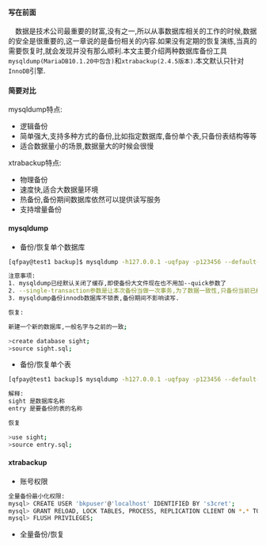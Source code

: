 #### 写在前面

&emsp;数据是技术公司最重要的财富,没有之一,所以从事数据库相关的工作的时候,数据的安全是很重要的,这一章说的是备份相关的内容.如果没有定期的恢复演练,当真的需要恢复时,就会发现并没有那么顺利.本文主要介绍两种数据库备份工具`mysqldump(MariaDB10.1.20中包含)`和`xtrabackup(2.4.5版本)`.本文默认只针对`InnoDB`引擎.

#### 简要对比

mysqldump特点:

* 逻辑备份
* 简单强大,支持多种方式的备份,比如指定数据库,备份单个表,只备份表结构等等
* 适合数据量小的场景,数据量大的时候会很慢


xtrabackup特点:

* 物理备份
* 速度快,适合大数据量环境
* 热备份,备份期间数据库依然可以提供读写服务
* 支持增量备份


#### mysqldump

* 备份/恢复单个数据库

```bash
[qfpay@test1 backup]$ mysqldump -h127.0.0.1 -uqfpay -p123456 --default-character-set=utf8 --single-transaction  sight > sight.sql

注意事项:
1. mysqldump已经默认关闭了缓存,即使备份大文件现在也不用加--quick参数了
2. --single-transaction参数是让本次备份当做一次事务,为了数据一致性,只备份当前已经提交的事务.
3. mysqldump备份innodb数据库不锁表,备份期间不影响读写.

恢复:

新建一个新的数据库,一般名字与之前的一致;

>create database sight;
>source sight.sql;

```

* 备份/恢复单个表

```bash
[qfpay@test1 backup]$ mysqldump -h127.0.0.1 -uqfpay -p123456 --default-character-set=utf8 --single-transaction  sight entry > entry.sql

解释:
sight 是数据库名称
entry 是要备份的表的名称

恢复

>use sight;
>source entry.sql;

```

#### xtrabackup

* 账号权限

```bash
全量备份最小化权限:
mysql> CREATE USER 'bkpuser'@'localhost' IDENTIFIED BY 's3cret';mysql> GRANT RELOAD, LOCK TABLES, PROCESS, REPLICATION CLIENT ON *.* TO 'bkpuser'@'localhost';mysql> FLUSH PRIVILEGES;

```


* 全量备份/恢复

```bash


```